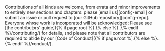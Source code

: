 Contributions of all kinds are welcome,
from errata and minor improvements to entirely new sections and chapters:
please [email us][config-email]
or submit an issue or pull request to [our GitHub repository][config-repo].
Everyone whose work is incorporated will be acknowledged;
Please see [the contributors' guide]({% if page.root %}.{% else %}..{% endif %}/contributing/) for details,
and please note that all contributors are required to abide by
our [Code of Conduct]({% if page.root %}.{% else %}..{% endif %}/conduct/).
